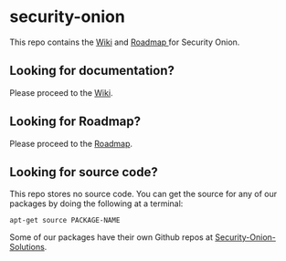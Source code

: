 # security-onion
This repo contains the [Wiki](https://github.com/Security-Onion-Solutions/security-onion/wiki) and [Roadmap ](https://github.com/Security-Onion-Solutions/security-onion/wiki/Roadmap) for Security Onion.

## Looking for documentation? 
Please proceed to the [Wiki](https://github.com/Security-Onion-Solutions/security-onion/wiki).

## Looking for Roadmap?
Please proceed to the [Roadmap](https://github.com/Security-Onion-Solutions/security-onion/wiki/Roadmap).

## Looking for source code?  
This repo stores no source code.  You can get the source for any of our packages by doing the following at a terminal:
```
apt-get source PACKAGE-NAME
```

Some of our packages have their own Github repos at [Security-Onion-Solutions](https://github.com/Security-Onion-Solutions).
